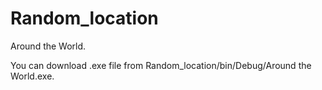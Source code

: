 # Random_location
Around the World.

You can download .exe file from Random_location/bin/Debug/Around the World.exe.
